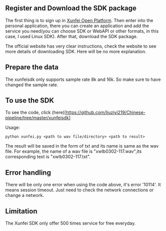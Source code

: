 
## Register and Download the SDK package
The first thing is to sign up in [Xunfei Open Platform](https://www.xfyun.cn/). Then enter into the personal application, there you can create an application and add the service you need(you can choose SDK or WebAPI or other formats, in this case, I used Linux SDK). After that, download the SDK package. 

The official website has very clear instructions, check the website to see more details of downloading SDK. Here will be no more explanation.

## Prepare the data
The xunfeisdk only supports sample rate 8k and 16k. So make sure to have changed the sample rate.

## To use the SDK
To see the code, click (here)[https://github.com/liuziyi219/Chinese-pipeline/tree/master/xunfeisdk]

Usage:

    python xunfei.py <path to wav file/directory> <path to result>
The result will be saved in the form of txt and its name is same as the wav file. For example, the name of a wav file is "xwlb0302-117.wav",its corresponding text is "xwlb0302-117.txt".


## Error handling

There will be only one error when using the code above, it's error '10114'. It means session timeout. Just need to check the network connections or change a network. 

## Limitation

The Xunfei SDK only offer 500 times service for free everyday.
